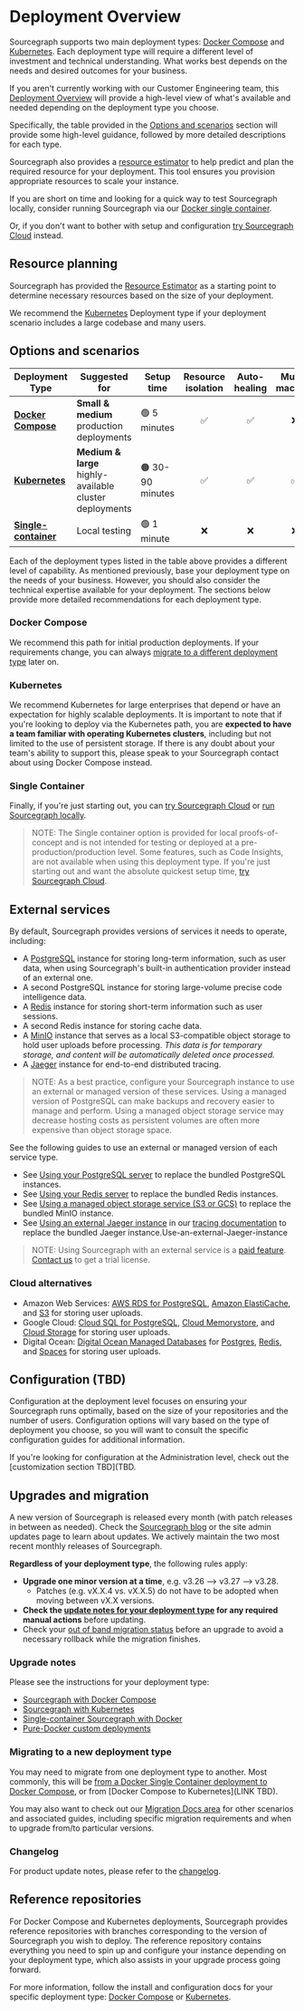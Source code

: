 # Deployment Overview

Sourcegraph supports two main deployment types: [Docker Compose](docker-compose/index.md) and [Kubernetes](kubernetes/index.md). Each deployment type will require a different level of investment and technical understanding. What works best depends on the needs and desired outcomes for your business. 

If you aren't currently working with our Customer Engineering team, this [Deployment Overview](deployment_overview.md) will provide a high-level view of what's available and needed depending on the deployment type you choose. 

Specifically, the table provided in the [Options and scenarios](#options-and-scenarios) section will provide some high-level guidance, followed by more detailed descriptions for each type.

Sourcegraph also provides a [resource estimator](#resource-planning) to help predict and plan the required resource for your deployment. This tool ensures you provision appropriate resources to scale your instance.

If you are short on time and looking for a quick way to test Sourcegraph locally, consider running Sourcegraph via our [Docker single container](docker-single-container/index.md). 

Or, if you don't want to bother with setup and configuration [try Sourcegraph Cloud](https://sourcegraph.com) instead.

## Resource planning

Sourcegraph has provided the [Resource Estimator](resource_estimator.md) as a starting point to determine necessary resources based on the size of your deployment. 

We recommend the [Kubernetes](kubernetes/scale) Deployment type if your deployment scenario includes a large codebase and many users.

## Options and scenarios

| Deployment Type                                          | Suggested for                                           | Setup time      | Resource isolation | Auto-healing | Multi-machine |
| -------------------------------------------------------- | ------------------------------------------------------- | --------------- | :----------------: | :----------: | :-----------: |
| [**Docker Compose**](docker-compose/index.md) | **Small & medium** production deployments               | 🟢 5 minutes     |         ✅          |      ✅       |       ❌       |
| [**Kubernetes**](kubernetes/index.md)         | **Medium & large** highly-available cluster deployments | 🟠 30-90 minutes |         ✅          |      ✅       |       ✅       |
| [**Single-container**](docker-single-container/index.md)       | Local testing                                           | 🟢 1 minute      |         ❌          |      ❌       |       ❌       |

Each of the deployment types listed in the table above provides a different level of capability. As mentioned previously, base your deployment type on the needs of your business. However, you should also consider the technical expertise available for your deployment. The sections below provide more detailed recommendations for each deployment type.

### Docker Compose

We recommend this path for initial production deployments. If your requirements change, you can always [migrate to a different deployment type](deployment_overview.md#migrating-to-a-new-deployment-type) later on.

### Kubernetes

We recommend Kubernetes for large enterprises that depend or have an expectation for highly scalable deployments. It is important to note that if you're looking to deploy via the Kubernetes path, you are **expected to have a team familiar with operating Kubernetes clusters**, including but not limited to the use of persistent storage. If there is any doubt about your team's ability to support this, please speak to your Sourcegraph contact about using Docker Compose instead.

### Single Container 

Finally, if you're just starting out, you can [try Sourcegraph Cloud](https://sourcegraph.com) or [run Sourcegraph locally](docker-single-container/index.md).

> NOTE: The Single container option is provided for local proofs-of-concept and is not intended for testing or deployed at a pre-production/production level. Some features, such as Code Insights, are not available when using this deployment type. If you're just starting out and want the absolute quickest setup time, [try Sourcegraph Cloud](https://sourcegraph.com).

## External services

By default, Sourcegraph provides versions of services it needs to operate, including:

- A [PostgreSQL](https://www.postgresql.org/) instance for storing long-term information, such as user data, when using Sourcegraph's built-in authentication provider instead of an external one.
- A second PostgreSQL instance for storing large-volume precise code intelligence data.
- A [Redis](https://redis.io/) instance for storing short-term information such as user sessions.
- A second Redis instance for storing cache data.
- A [MinIO](https://min.io/) instance that serves as a local S3-compatible object storage to hold user uploads before processing. _This data is for temporary storage, and content will be automatically deleted once processed._
- A [Jaeger](https://www.jaegertracing.io/) instance for end-to-end distributed tracing. 

> NOTE: As a best practice, configure your Sourcegraph instance to use an external or managed version of these services. Using a managed version of PostgreSQL can make backups and recovery easier to manage and perform. Using a managed object storage service may decrease hosting costs as persistent volumes are often more expensive than object storage space.

See the following guides to use an external or managed version of each service type.

- See [Using your PostgreSQL server](../external_services/postgres.md) to replace the bundled PostgreSQL instances.
- See [Using your Redis server](../external_services/redis.md) to replace the bundled Redis instances.
- See [Using a managed object storage service (S3 or GCS)](../external_services/object_storage.md) to replace the bundled MinIO instance.
- See [Using an external Jaeger instance](../observability/tracing.md#use-an-external-jaeger-instance) in our [tracing documentation](../observability/tracing.md) to replace the bundled Jaeger instance.Use-an-external-Jaeger-instance

> NOTE: Using Sourcegraph with an external service is a [paid feature](https://about.sourcegraph.com/pricing). [Contact us](https://about.sourcegraph.com/contact/sales) to get a trial license.

### Cloud alternatives

- Amazon Web Services: [AWS RDS for PostgreSQL](https://aws.amazon.com/rds/), [Amazon ElastiCache](https://aws.amazon.com/elasticache/redis/), and [S3](https://aws.amazon.com/s3/) for storing user uploads.
- Google Cloud: [Cloud SQL for PostgreSQL](https://cloud.google.com/sql/docs/postgres/), [Cloud Memorystore](https://cloud.google.com/memorystore/), and [Cloud Storage](https://cloud.google.com/storage) for storing user uploads.
- Digital Ocean: [Digital Ocean Managed Databases](https://www.digitalocean.com/products/managed-databases/) for [Postgres](https://www.digitalocean.com/products/managed-databases-postgresql/), [Redis](https://www.digitalocean.com/products/managed-databases-redis/), and [Spaces](https://www.digitalocean.com/products/spaces/) for storing user uploads.

## Configuration (TBD)

Configuration at the deployment level focuses on ensuring your Sourcegraph runs optimally, based on the size of your repositories and the number of users. Configuration options will vary based on the type of deployment you choose, so you will want to consult the specific configuration guides for additional information.

If you're looking for configuration at the Administration level, check out the [customization section TBD](TBD.


## Upgrades and migration

A new version of Sourcegraph is released every month (with patch releases in between as needed). Check the [Sourcegraph blog](https://about.sourcegraph.com/blog) or the site admin updates page to learn about updates. We actively maintain the two most recent monthly releases of Sourcegraph.

**Regardless of your deployment type**, the following rules apply:

- **Upgrade one minor version at a time**, e.g. v3.26 --> v3.27 --> v3.28.
  - Patches (e.g. vX.X.4 vs. vX.X.5) do not have to be adopted when moving between vX.X versions.
- **Check the [update notes for your deployment type](#update-notes) for any required manual actions** before updating.
- Check your [out of band migration status](../migration/index.md) before an upgrade to avoid a necessary rollback while the migration finishes.

### Upgrade notes

Please see the instructions for your deployment type:

- [Sourcegraph with Docker Compose](docker_compose.md)
- [Sourcegraph with Kubernetes](kubernetes.md)
- [Single-container Sourcegraph with Docker](server.md)
- [Pure-Docker custom deployments](pure_docker.md)

### Migrating to a new deployment type

You may need to migrate from one deployment type to another. Most commonly, this will be [from a Docker Single Container deployment to Docker Compose](../install/docker-compose/migrate.md), or from [Docker Compose to Kubernetes](LINK TBD).

You may also want to check out our [Migration Docs area](../migration/index.md) for other scenarios and associated guides, including specific migration requirements and when to upgrade from/to particular versions.

### Changelog

For product update notes, please refer to the [changelog](../../CHANGELOG.md).

## Reference repositories

For Docker Compose and Kubernetes deployments, Sourcegraph provides reference repositories with branches corresponding to the version of Sourcegraph you wish to deploy. The reference repository contains everything you need to spin up and configure your instance depending on your deployment type, which also assists in your upgrade process going forward. 

For more information, follow the install and configuration docs for your specific deployment type: [Docker Compose](https://github.com/sourcegraph/deploy-sourcegraph-docker/) or [Kubernetes](https://github.com/sourcegraph/deploy-sourcegraph/).